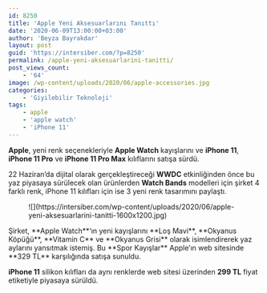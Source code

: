 ```yaml
---
id: 8250
title: 'Apple Yeni Aksesuarlarını Tanıttı'
date: '2020-06-09T13:00:00+03:00'
author: 'Beyza Bayrakdar'
layout: post
guid: 'https://intersiber.com/?p=8250'
permalink: /apple-yeni-aksesuarlarini-tanitti/
post_views_count:
    - '64'
image: /wp-content/uploads/2020/06/apple-accessories.jpg
categories:
    - 'Giyilebilir Teknoloji'
tags:
    - apple
    - 'apple watch'
    - 'iPhone 11'
---
```


**Apple**, yeni renk seçenekleriyle **Apple Watch** kayışlarını ve **iPhone 11**, **iPhone 11 Pro** ve **iPhone 11 Pro Max** kılıflarını satışa sürdü.

22 Haziran’da dijital olarak gerçekleştireceği **WWDC** etkinliğinden önce bu yaz piyasaya sürülecek olan ürünlerden **Watch Bands** modelleri için şirket 4 farklı renk, iPhone 11 kılıfları için ise 3 yeni renk tasarımını paylaştı.

<figure class="wp-block-image size-large">![](https://intersiber.com/wp-content/uploads/2020/06/apple-yeni-aksesuarlarini-tanitti-1600x1200.jpg)</figure>Şirket, **Apple Watch**‘ın yeni kayışlarını **Loş Mavi**, **Okyanus Köpüğü**, **Vitamin C** ve **Okyanus Grisi** olarak isimlendirerek yaz aylarını yansıtmak istemiş. Bu **Spor Kayışlar** Apple’ın web sitesinde **329 TL** karşılığında satışa sunuldu.

**iPhone 11** silikon kılıfları da aynı renklerde web sitesi üzerinden **299 TL** fiyat etiketiyle piyasaya sürüldü.